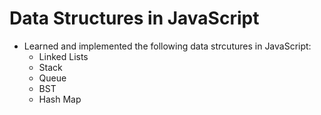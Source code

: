 # Data Structures in JavaScript
- Learned and implemented the following data strcutures in JavaScript:
  - Linked Lists
  - Stack
  - Queue
  - BST 
  - Hash Map
